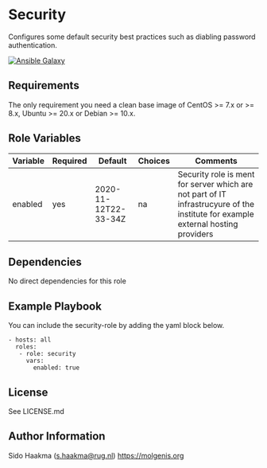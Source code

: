 Security
=========
Configures some default security best practices such as diabling password authentication.

[![Ansible Galaxy](https://img.shields.io/badge/ansible--galaxy-security-blue.svg)](https://galaxy.ansible.com/molgenis/armadillo1/)

Requirements
------------
The only requirement you need a clean base image of CentOS >= 7.x or >= 8.x, Ubuntu >= 20.x or Debian >= 10.x.

Role Variables
--------------
| Variable              | Required | Default                           | Choices  | Comments                                                                                                                         |
|-----------------------|----------|-----------------------------------|----------| -------------------------------------------------------------------------------------------------------------------------------- | 
| enabled               | yes      | 2020-11-12T22-33-34Z              | na       | Security role is ment for server which are not part of IT infrastrucyure of the institute for example external hosting providers |


Dependencies
------------
No direct dependencies for this role

Example Playbook
----------------
You can include the security-role by adding the yaml block below.

    - hosts: all
      roles:
       - role: security
         vars:
           enabled: true
                   
License
-------
See LICENSE.md

Author Information
------------------
Sido Haakma (s.haakma@rug.nl)
https://molgenis.org